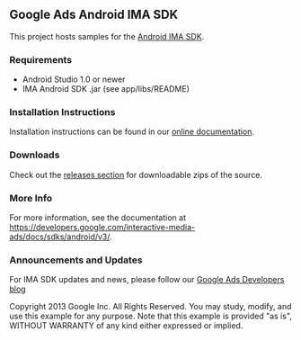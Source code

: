 Google Ads Android IMA SDK
--------------------------

This project hosts samples for the [Android IMA SDK](https://developers.google.com/interactive-media-ads/docs/sdks/android/v3/).

### Requirements
  * Android Studio 1.0 or newer
  * IMA Android SDK .jar (see app/libs/README)

### Installation Instructions
Installation instructions can be found in our [online documentation](https://developers.google.com/interactive-media-ads/docs/sdks/android/v3/quickstart).

### Downloads
Check out the [releases section](https://github.com/googleads/googleads-ima-android/releases) for downloadable zips of the source.

### More Info
For more information, see the documentation at https://developers.google.com/interactive-media-ads/docs/sdks/android/v3/.

### Announcements and Updates
For IMA SDK updates and news, please follow our [Google Ads Developers blog](http://googleadsdeveloper.blogspot.com/)


Copyright 2013 Google Inc. All Rights Reserved.
You may study, modify, and use this example for any purpose.
Note that this example is provided "as is", WITHOUT WARRANTY of any kind either expressed or implied.
